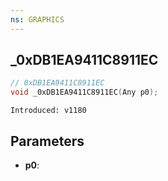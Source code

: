 ```yaml
---
ns: GRAPHICS
---
```

## _0xDB1EA9411C8911EC

```c
// 0xDB1EA9411C8911EC
void _0xDB1EA9411C8911EC(Any p0);
```

```
Introduced: v1180
```

## Parameters
* **p0**:

